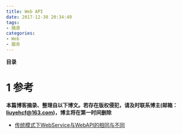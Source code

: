 ```yaml
---
title: Web API
date: 2017-12-30 20:34:49
tags: 
- 摘录
categories: 
- Web
- 服务
---
```


__目录__

<!-- toc -->
<!--more-->

# 1 参考

__本篇博客摘录、整理自以下博文。若存在版权侵犯，请及时联系博主(邮箱：liuyehcf@163.com)，博主将在第一时间删除__

* [传统模式下WebService与WebAPI的相同与不同](https://www.cnblogs.com/BruceWan/p/4676164.html)
